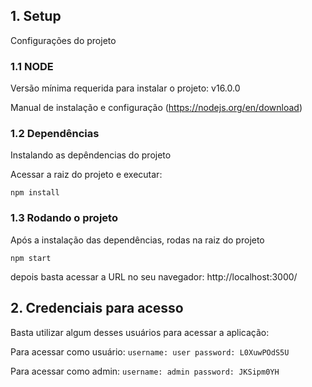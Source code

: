 
## **1. Setup**

Configurações do projeto 

### 1.1 NODE

Versão mínima requerida para instalar o projeto: v16.0.0

Manual de instalação e configuração (https://nodejs.org/en/download)

### 1.2 Dependências

Instalando as depêndencias do projeto

Acessar a raiz do projeto e executar:

``
npm install
``

### 1.3 Rodando o projeto

Após a instalação das dependências, rodas na raiz do projeto

``
npm start
``

depois basta acessar a URL no seu navegador: http://localhost:3000/

## **2. Credenciais para acesso**

Basta utilizar algum desses usuários para acessar a aplicação:

Para acessar como usuário:
``
username: user
password: L0XuwPOdS5U
``

Para acessar como admin:
``
username: admin
password: JKSipm0YH
``
